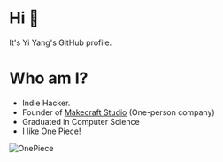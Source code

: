 # Hi 👋

It's Yi Yang's GitHub profile.

# Who am I?

- Indie Hacker.
- Founder of [Makecraft Studio](https://github.com/MakecraftStudio) (One-person company)
- Graduated in Computer Science
- I like One Piece!

![OnePiece](https://media.cleanshot.cloud/media/72305/pEx3fAFiTSzbbyQrmt5AURguFSGSuGpDepfCgu6G.jpeg?Expires=1695915145&Signature=LoIuTaMl~kUA3uEE0WAh1TVKEcgtvt24OnYJBwaGpCJO6HXhqnZiBpfM5mxJxim0izur~ic5PrgOYIWA8txcUnPrmhQ038~b0sFWUCkTYOsYIAFLA2jg8nzQut1rO3kkZrnFUokKzdFUQgXA5OrUZ~RgriZFM-muLXJtlCiqSLe-PfRjqIXHcFojdUgaKziU9vyVwiNaBuXi9Imxn9q3fGxOEvd1PPgBYGdTuYA~JWUpgoV6EqIgkkcHrqsNQDEkSrbeyaYZu-ngGVBIdgwEut8ZDEXLM~EkWW6QcbciVtPkoSfaGyQbTtiEtwCVrDQDCQb1EEgRnPfNvl~8Sa~zlA__&Key-Pair-Id=K269JMAT9ZF4GZ)
